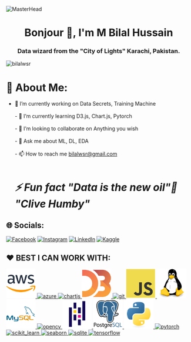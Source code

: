 ![MasterHead](https://media.licdn.com/dms/image/D4D16AQGryZ0Ad7vgig/profile-displaybackgroundimage-shrink_350_1400/0/1675706019595?e=1686182400&v=beta&t=TE_Al4CndQTLi8Y6SsyTIGHtS0EhUxaJD0JeWXNpUnY)

<h1 align="center">Bonjour 👋, I'm M Bilal Hussain</h1>
<h3 align="center">Data wizard from the "City of Lights" Karachi, Pakistan.</h3>

<p align="left"> <img src="https://komarev.com/ghpvc/?username=bilalwsr&label=Profile%20views&color=0e75b6&style=flat" alt="bilalwsr" /> </p>



# 💫 About Me:
- 🔭 I’m currently working on  Data Secrets, Training Machine<br><br>- 🌱 I’m currently learning  D3.js, Chart.js, Pytorch<br><br>- 👯 I’m looking to collaborate on  Anything you wish<br><br>- 💬 Ask me about ML, DL, EDA<br><br>- 📫 How to reach me bilalwsr@gmail.com<br><br> <H1>***⚡ Fun fact "Data is the new oil"🤑 "Clive Humby"***</H1>





## 🌐 Socials:
[![Facebook](https://img.shields.io/badge/Facebook-%231877F2.svg?logo=Facebook&logoColor=white)](https://facebook.com/bilalwsr) [![Instagram](https://img.shields.io/badge/Instagram-%23E4405F.svg?logo=Instagram&logoColor=white)](https://instagram.com/bilalwsr) [![LinkedIn](https://img.shields.io/badge/LinkedIn-%230077B5.svg?logo=linkedin&logoColor=white)](https://linkedin.com/in/bilalwsr) 
[![Kaggle](https://img.shields.io/badge/-Kaggle-yellow?style=flat&logo=kaggle&logoColor=white)](https://www.kaggle.com/bilalwaseer)








 

<h2 align="left"> ❤️ BEST I CAN WORK WITH:</h2>
<p align="left"> <a href="https://aws.amazon.com" target="_blank" rel="noreferrer"> <img src="https://raw.githubusercontent.com/devicons/devicon/master/icons/amazonwebservices/amazonwebservices-original-wordmark.svg" alt="aws" width="80" height="80"/> </a> <a href="https://azure.microsoft.com/en-in/" target="_blank" rel="noreferrer"> <img src="https://www.vectorlogo.zone/logos/microsoft_azure/microsoft_azure-icon.svg" alt="azure" width="80" height="80"/> </a> <a href="https://www.chartjs.org" target="_blank" rel="noreferrer"> <img src="https://www.chartjs.org/media/logo-title.svg" alt="chartjs" width="80" height="80"/> </a> <a href="https://d3js.org/" target="_blank" rel="noreferrer"> <img src="https://raw.githubusercontent.com/devicons/devicon/master/icons/d3js/d3js-original.svg" alt="d3js" width="80" height="80"/> </a> <a href="https://git-scm.com/" target="_blank" rel="noreferrer"> <img src="https://www.vectorlogo.zone/logos/git-scm/git-scm-icon.svg" alt="git" width="80" height="80"/> </a> <a href="https://developer.mozilla.org/en-US/docs/Web/JavaScript" target="_blank" rel="noreferrer"> <img src="https://raw.githubusercontent.com/devicons/devicon/master/icons/javascript/javascript-original.svg" alt="javascript" width="80" height="80"/> </a> <a href="https://www.linux.org/" target="_blank" rel="noreferrer"> <img src="https://raw.githubusercontent.com/devicons/devicon/master/icons/linux/linux-original.svg" alt="linux" width="80" height="80"/> </a> <a href="https://www.mysql.com/" target="_blank" rel="noreferrer"> <img src="https://raw.githubusercontent.com/devicons/devicon/master/icons/mysql/mysql-original-wordmark.svg" alt="mysql" width="80" height="80"/> </a> <a href="https://opencv.org/" target="_blank" rel="noreferrer"> <img src="https://www.vectorlogo.zone/logos/opencv/opencv-icon.svg" alt="opencv" width="80" height="80"/> </a> <a href="https://pandas.pydata.org/" target="_blank" rel="noreferrer"> <img src="https://raw.githubusercontent.com/devicons/devicon/2ae2a900d2f041da66e950e4d48052658d850630/icons/pandas/pandas-original.svg" alt="pandas" width="80" height="80"/> </a> <a href="https://www.postgresql.org" target="_blank" rel="noreferrer"> <img src="https://raw.githubusercontent.com/devicons/devicon/master/icons/postgresql/postgresql-original-wordmark.svg" alt="postgresql" width="80" height="80"/> </a> <a href="https://www.python.org" target="_blank" rel="noreferrer"> <img src="https://raw.githubusercontent.com/devicons/devicon/master/icons/python/python-original.svg" alt="python" width="80" height="80"/> </a> <a href="https://pytorch.org/" target="_blank" rel="noreferrer"> <img src="https://www.vectorlogo.zone/logos/pytorch/pytorch-icon.svg" alt="pytorch" width="80" height="80"/> </a> <a href="https://scikit-learn.org/" target="_blank" rel="noreferrer"> <img src="https://upload.wikimedia.org/wikipedia/commons/0/05/Scikit_learn_logo_small.svg" alt="scikit_learn" width="80" height="80"/> </a> <a href="https://seaborn.pydata.org/" target="_blank" rel="noreferrer"> <img src="https://seaborn.pydata.org/_images/logo-mark-lightbg.svg" alt="seaborn" width="80" height="80"/> </a> <a href="https://www.sqlite.org/" target="_blank" rel="noreferrer"> <img src="https://www.vectorlogo.zone/logos/sqlite/sqlite-icon.svg" alt="sqlite" width="80" height="80"/> </a> <a href="https://www.tensorflow.org" target="_blank" rel="noreferrer"> <img src="https://www.vectorlogo.zone/logos/tensorflow/tensorflow-icon.svg" alt="tensorflow" width="80" height="80"/> </a> </p>


